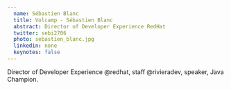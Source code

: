 ```yaml
---
  name: Sébastien Blanc
  title: Volcamp - Sébastien Blanc
  abstract: Director of Developer Experience RedHat
  twitter: sebi2706
  photo: sebastien_blanc.jpg
  linkedin: none
  keynotes: false
---
```

Director of Developer Experience @redhat, 
staff @rivieradev, 
speaker, 
Java Champion.